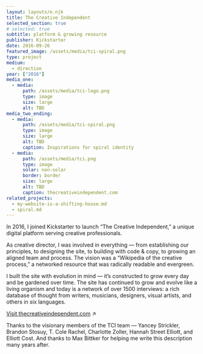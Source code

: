 ```yaml
---
layout: layouts/e.njk
title: The Creative Independent
selected_section: true
# selected: true
subtitle: platform & growing resource
publisher: Kickstarter
date: 2016-09-26
featured_image: /assets/media/tci-spiral.png
type: project
medium:
  - direction
year: ["2016"]
media_one:
  - media:
      path: /assets/media/tci-logo.png
      type: image
      size: large
      alt: TBD
media_two_ending:
  - media:
      path: /assets/media/tci-spiral.png
      type: image
      size: large
      alt: TBD
      caption: Inspirations for spiral identity
  - media:
      path: /assets/media/tci.png
      type: image
      solar: non-solar
      border: border
      size: large
      alt: TBD
      caption: thecreativeindependent.com
related_projects:
  - my-website-is-a-shifting-house.md
  - spiral.md
---
```


In 2016, I joined Kickstarter to launch “The Creative Independent,” a unique digital platform serving creative professionals.

As creative director, I was involved in everything — from establishing our principles, to designing the site, to building with code & copy, to growing an aligned team and process. The vision was a “Wikipedia of the creative process,” a networked resource that was radically readable and evergreen.

I built the site with evolution in mind — it’s constructed to grow every day and be gardened over time. The site has continued to grow and evolve like a living organism and today is a network of over 1500 interviews: a rich database of thought from writers, musicians, designers, visual artists, and others in six languages.

<a href="https://thecreativeindependent.com" target="_blank">Visit thecreativeindependent.com</a> ↗

<div class="small-text">Thanks to the visionary members of the TCI team — Yancey Strickler, Brandon Stosuy, T. Cole Rachel, Charlotte Zoller, Hannah Street Elliott, and Elliott Cost. And thanks to Max Bittker for helping me write this description many years after.</div>

